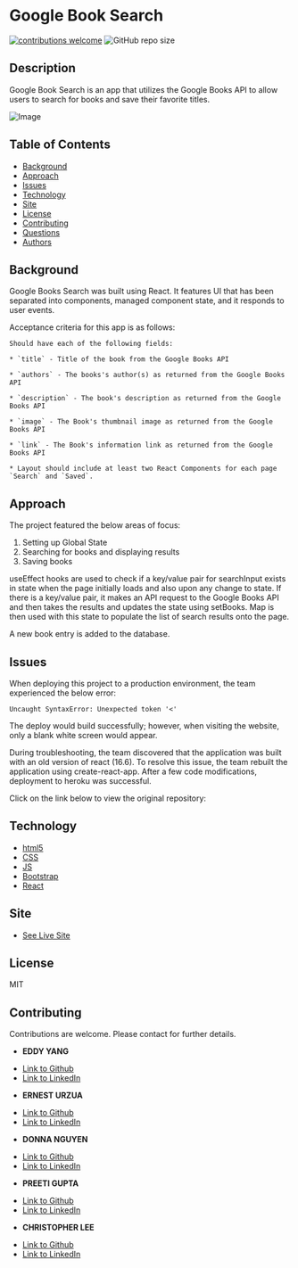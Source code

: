 # Google Book Search

[![contributions welcome](https://img.shields.io/badge/contributions-welcome-brightgreen.svg?style=flat)](https://github.com/dwyl/esta/issues)
![GitHub repo size](https://img.shields.io/github/repo-size/cofchips/book_search)

## Description
Google Book Search is an app that utilizes the Google Books API to allow users to search for books and save their favorite titles. 

![Image](./client/public/site.png)

## Table of Contents
* [Background](#background)
* [Approach](#approach)
* [Issues](#issues)
* [Technology](#technology)
* [Site](#site)
* [License](#license)
* [Contributing](#contributing)
* [Questions](#questions)
* [Authors](#authors)


## Background

Google Books Search was built using React. It features UI that has been separated into components, managed component state, and it responds to user events.

Acceptance criteria for this app is as follows:

```
Should have each of the following fields:

* `title` - Title of the book from the Google Books API

* `authors` - The books's author(s) as returned from the Google Books API

* `description` - The book's description as returned from the Google Books API

* `image` - The Book's thumbnail image as returned from the Google Books API

* `link` - The Book's information link as returned from the Google Books API

* Layout should include at least two React Components for each page `Search` and `Saved`.

```

## Approach

The project featured the below areas of focus:
1) Setting up Global State 
2) Searching for books and displaying results
3) Saving books 

useEffect hooks are used to check if a key/value pair for searchInput exists in state when the page initially loads and also upon any change to state. If there is a key/value pair, it makes an API request to the Google Books API and then takes the results and updates the state using setBooks. Map is then used with this state to populate the list of search results onto the page.

A new book entry is added to the database.

## Issues

When deploying this project to a production environment, the team experienced the below error:

```
Uncaught SyntaxError: Unexpected token '<'
```
The deploy would build successfully; however, when visiting the website, only a blank white screen would appear. 

During troubleshooting, the team discovered that the application was built with an old version of react (16.6). To resolve this issue, the team rebuilt the application using create-react-app. After a few code modifications, deployment to heroku was successful.

Click on the link below to view the original repository:



## Technology

* [html5](https://developer.mozilla.org/en-US/docs/Web/Guide/HTML/HTML5)
* [CSS](https://developer.mozilla.org/en-US/docs/Web/CSS/Reference)
* [JS](https://developer.mozilla.org/en-US/docs/Web/JavaScript)
* [Bootstrap](https://getbootstrap.com/)
* [React](https://reactjs.org/)

## Site

* [See Live Site](https://searchbookongoogle.herokuapp.com/)

## License
MIT

## Contributing
Contributions are welcome. Please contact for further details.



* **EDDY YANG**

- [Link to Github](https://github.com/eddyangang)
- [Link to LinkedIn](https://www.linkedin.com/in/eddy-yang-213b43189/)

* **ERNEST URZUA**

- [Link to Github](https://github.com/ErnestUrzua)
- [Link to LinkedIn](https://www.linkedin.com/in/ernesturzua/)

* **DONNA NGUYEN**

- [Link to Github](https://github.com/donnaxnguyen)
- [Link to LinkedIn](https://www.linkedin.com/in/donna-nguyen01/)

* **PREETI GUPTA**

- [Link to Github](https://github.com/preeti1234567)
- [Link to LinkedIn](https://www.linkedin.com/in/preetigupta-59a5641ab/)

* **CHRISTOPHER LEE** 

- [Link to Github](https://github.com/CofChips)
- [Link to LinkedIn](https://www.linkedin.com/in/christophernlee/)
